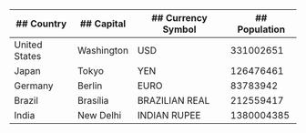 | ## Country      | ## Capital    | ## Currency Symbol| ## Population    |
| --------       | -------    |   -------        |    -------      |
| United States  | Washington |   USD            |   331002651     |
| Japan          | Tokyo      |   YEN            |   126476461     |  
| Germany        | Berlin     |   EURO           |   83783942      | 
| Brazil         | Brasília   |   BRAZILIAN REAL |   212559417     |
| India          | New Delhi  |   INDIAN RUPEE   |   1380004385    |

